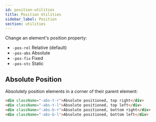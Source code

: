 ```yaml
---
id: position-utilities
title: Position Utilities
sidebar_label: Position
section: utilities
---
```


Change an element's position property:

- `-pos-rel` Relative (default)
- `-pos-abs` Absolute
- `-pos-fix` Fixed
- `-pos-stc` Static

## Absolute Position

Absolutely position elements in a corner of their parent element:

```html
<div className="-abs-t-r">Absolute positioned, top right</div>
<div className="-abs-t-l">Absolute positioned, top left</div>
<div className="-abs-b-r">Absolute positioned, bottom right</div>
<div className="-abs-b-l">Absolute positioned, bottom left</div>
```
